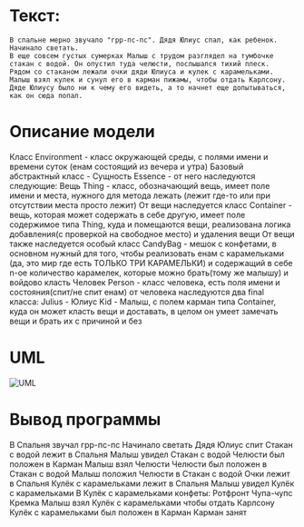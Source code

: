 # Текст:
```
В спальне мерно звучало "грр-пс-пс". Дядя Юлиус спал, как ребенок. Начинало светать.
В еще совсем густых сумерках Малыш с трудом разглядел на тумбочке стакан с водой. Он опустил туда челюсти, послышался тихий плеск.
Рядом со стаканом лежали очки дяди Юлиуса и кулек с карамельками. Малыш взял кулек и сунул его в карман пижамы, чтобы отдать Карлсону.
Дяде Юлиусу было ни к чему его видеть, а то начнет еще допытываться, как он сюда попал.
```

# Описание модели
Класс Environment - класс окружающей среды, с полями имени и времени суток (енам состоящий из вечера и утра)
Базовый абстрактный класс - Сущность Essence - от него наследуются следующие:
Вещь Thing - класс, обозначающий вещь, имеет поле имени и места, нужного для метода лежать (лежит где-то или при отсутствии места просто лежит)
От вещи наследуется класс Container - вещь, которая может содержать в себе другую, имеет поле содержимое типа Thing, куда и помещаются вещи, реализована логика добавления(с проверкой на свободное место) и удаления вещи 
От вещи также наследуется особый класс CandyBag - мешок с конфетами, в основном нужный для того, чтобы реализовать енам с карамельками (да, это мир где есть ТОЛЬКО ТРИ КАРАМЕЛЬКИ) и содержащий в себе n-ое количество карамелек, которые можно брать(тому же малышу) и войдово класть
Человек Person - класс человека, есть поля имени и состояния(спит/не спит енам)
от человека наследуются два final класса:
Julius - Юлиус
Kid - Малыш, с полем карман типа Container, куда он может класть вещи и доставать, в целом он умеет замечать вещи и брать их с причиной и без

# UML
![UML](https://github.com/nikzarch/lab3/assets/153365178/b5f4d561-37ec-4d89-aec7-749e53372f65)

# Вывод программы  
В Спальня звучал грр-пс-пс
Начинало светать
Дядя Юлиус спит
Стакан с водой лежит в Спальня
Малыш увидел Стакан с водой
Челюсти был положен в Карман
Малыш взял Челюсти
Челюсти был положен в Стакан с водой
Малыш положил Челюсти в Стакан с водой
Очки лежит в Спальня
Кулёк с карамельками лежит в Спальня
Малыш увидел Кулёк с карамельками
В Кулёк с карамельками конфеты: Ротфронт Чупа-чупс Кремка 
Малыш взял Кулёк с карамельками чтобы отдать Карлсону
Кулёк с карамельками был положен в Карман
Карман занят



